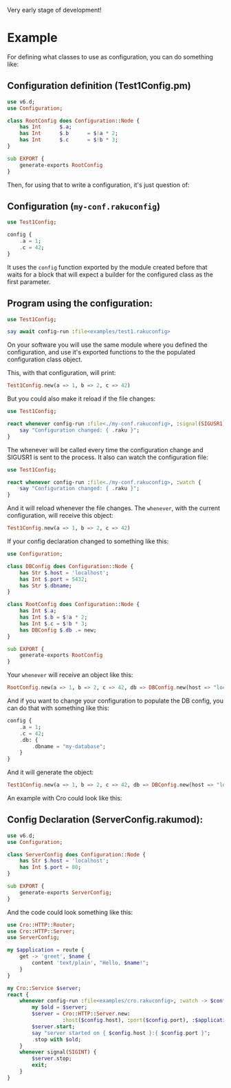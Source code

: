 Very early stage of development!

Example
=======

For defining what classes to use as configuration, you can do something like:

Configuration definition (Test1Config.pm)
-----------------------------------------

```raku
use v6.d;
use Configuration;

class RootConfig does Configuration::Node {
    has Int      $.a;
    has Int      $.b      = $!a * 2;
    has Int      $.c      = $!b * 3;
}

sub EXPORT {
    generate-exports RootConfig
}
```

Then, for using that to write a configuration, it's just question of:

Configuration (`my-conf.rakuconfig`)
------------------------------------

```raku
use Test1Config;

config {
    .a = 1;
    .c = 42;
}
```

It uses the `config` function exported by the module created before that waits for a block that will expect a builder for the configured class as the first parameter.

Program using the configuration:
--------------------------------

```raku
use Test1Config;

say await config-run :file<examples/test1.rakuconfig>
```

On your software you will use the same module where you defined the configuration, and use it's exported functions to the the populated configuration class object.

This, with that configuration, will print:

```raku
Test1Config.new(a => 1, b => 2, c => 42)
```

But you could also make it reload if the file changes:

```raku
use Test1Config;

react whenever config-run :file<./my-conf.rakuconfig>, :signal(SIGUSR1) {
    say "Configuration changed: { .raku }";
}
```

The whenever will be called every time the configuration change and SIGUSR1 is sent to the process. It also can watch the configuration file:

```raku
use Test1Config;

react whenever config-run :file<./my-conf.rakuconfig>, :watch {
    say "Configuration changed: { .raku }";
}
```

And it will reload whenever the file changes. The `whenever`, with the current configuration, will receive this object:

```raku
Test1Config.new(a => 1, b => 2, c => 42)
```

If your config declaration changed to something like this:

```raku
use Configuration;

class DBConfig does Configuration::Node {
    has Str $.host = 'localhost';
    has Int $.port = 5432;
    has Str $.dbname;
}

class RootConfig does Configuration::Node {
    has Int $.a;
    has Int $.b = $!a * 2;
    has Int $.c = $!b * 3;
    has DBConfig $.db .= new;
}

sub EXPORT {
    generate-exports RootConfig
}
```

Your `whenever` will receive an object like this:

```raku
RootConfig.new(a => 1, b => 2, c => 42, db => DBConfig.new(host => "localhost", port => 5432, dbname => Str))
```

And if you want to change your configuration to populate the DB config, you can do that with something like this:

```raku
config {
    .a = 1;
    .c = 42;
    .db: {
        .dbname = "my-database";
    }
}
```

And it will generate the object:

```raku
Test1Config.new(a => 1, b => 2, c => 42, db => DBConfig.new(host => "localhost", port => 5432, dbname => "my-database"))
```

An example with Cro could look like this:

Config Declaration (ServerConfig.rakumod):
------------------------------------------

```raku
use v6.d;
use Configuration;

class ServerConfig does Configuration::Node {
    has Str $.host = 'localhost';
    has Int $.port = 80;
}

sub EXPORT {
    generate-exports ServerConfig;
}
```

And the code could look something like this:

```raku
use Cro::HTTP::Router;
use Cro::HTTP::Server;
use ServerConfig;

my $application = route {
    get -> 'greet', $name {
        content 'text/plain', "Hello, $name!";
    }
}

my Cro::Service $server;
react {
    whenever config-run :file<examples/cro.rakuconfig>, :watch -> $config {
        my $old = $server;
        $server = Cro::HTTP::Server.new:
                  :host($config.host), :port($config.port), :$application;
        $server.start;
        say "server started on { $config.host }:{ $config.port }";
        .stop with $old;
    }
    whenever signal(SIGINT) {
        $server.stop;
        exit;
    }
}
```

